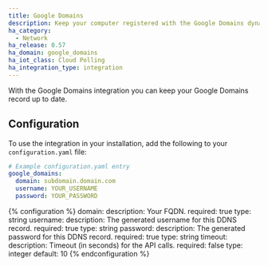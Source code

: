 ```yaml
---
title: Google Domains
description: Keep your computer registered with the Google Domains dynamic DNS.
ha_category:
  - Network
ha_release: 0.57
ha_domain: google_domains
ha_iot_class: Cloud Polling
ha_integration_type: integration
---
```


With the Google Domains integration you can keep your Google Domains record up to date.

## Configuration

To use the integration in your installation, add the following to your `configuration.yaml` file:

```yaml
# Example configuration.yaml entry
google_domains:
  domain: subdomain.domain.com
  username: YOUR_USERNAME
  password: YOUR_PASSWORD
```

{% configuration %}
  domain:
    description: Your FQDN.
    required: true
    type: string
  username:
    description: The generated username for this DDNS record.
    required: true
    type: string
  password:
    description: The generated password for this DDNS record.
    required: true
    type: string
  timeout:
    description: Timeout (in seconds) for the API calls.
    required: false
    type: integer
    default: 10
{% endconfiguration %}
